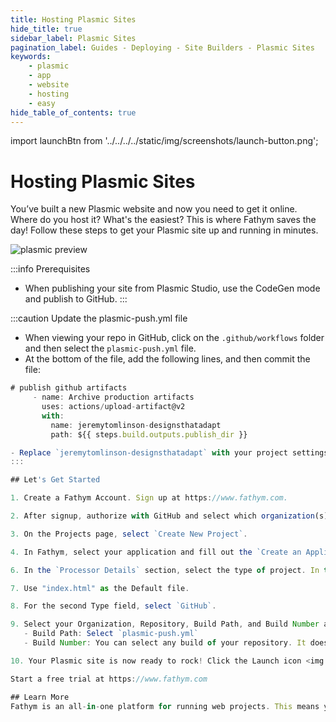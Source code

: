 ```yaml
---
title: Hosting Plasmic Sites
hide_title: true
sidebar_label: Plasmic Sites
pagination_label: Guides - Deploying - Site Builders - Plasmic Sites
keywords:
    - plasmic
    - app
    - website
    - hosting
    - easy
hide_table_of_contents: true
---
```


import launchBtn from '../../../../static/img/screenshots/launch-button.png';

# Hosting Plasmic Sites

You’ve built a new Plasmic website and now you need to get it online. Where do you host it? What's the easiest? This is where Fathym saves the day! Follow these steps to get your Plasmic site up and running in minutes. 

![plasmic preview](/img/screenshots/designs-that-adapt-preview.png)

:::info Prerequisites
- When publishing your site from Plasmic Studio, use the CodeGen mode and publish to GitHub. 
:::

:::caution Update the plasmic-push.yml file
- When viewing your repo in GitHub, click on the `.github/workflows` folder and then select the `plasmic-push.yml` file.
- At the bottom of the file, add the following lines, and then commit the file:

 ```jsx
 # publish github artifacts
      - name: Archive production artifacts
        uses: actions/upload-artifact@v2
        with:
          name: jeremytomlinson-designsthatadapt
          path: ${{ steps.build.outputs.publish_dir }}

- Replace `jeremytomlinson-designsthatadapt` with your project settings. Use your `githubUsername-nameOfgithubRepo` 
:::

## Let's Get Started

1. Create a Fathym Account. Sign up at https://www.fathym.com.  

2. After signup, authorize with GitHub and select which organization(s) to make available inside of Fathym. 

3. On the Projects page, select `Create New Project`. 

4. In Fathym, select your application and fill out the `Create an Application` form. Note: the route is the path your app will be served on. For example, https://shared.fathym.com/plasmicsite. In this case, the **/plasmicsite** is the route. You can choose any route for your web project. In addition, the same web project can be hosted multiple times on different routes if desired. This is especially useful for QA and Testing.

6. In the `Processor Details` section, select the type of project. In this case we're using a `View Package`. 

7. Use "index.html" as the Default file.

8. For the second Type field, select `GitHub`.  

9. Select your Organization, Repository, Build Path, and Build Number and click `Save Application`. 
    - Build Path: Select `plasmic-push.yml`
    - Build Number: You can select any build of your repository. It doesn't have to be the latest build. If you're not sure what build to use, enter `latest`.

10. Your Plasmic site is now ready to rock! Click the Launch icon <img src={launchBtn} class="text-image" /> to view your site hosted on fathym.com. 

Start a free trial at https://www.fathym.com

## Learn More
Fathym is an all-in-one platform for running web projects. This means you can use Fathym for hosting most, if not all, of your web projects. Fathym is simple to use and set up which works perfectly when you have a basic website you want to get up and open for the world to use quickly – like this Plasmic site. Sign up at https://www.fathym.com
